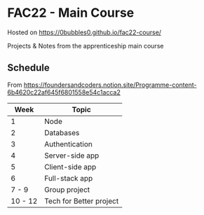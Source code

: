 # FAC22 - Main Course

Hosted on <https://0bubbles0.github.io/fac22-course/>

Projects &amp; Notes from the apprenticeship main course

## Schedule

From <https://foundersandcoders.notion.site/Programme-content-6b4620c22af645f6801558e54c1acca2>

| Week    | Topic                   |
| ------- | ----------------------- |
| 1       | Node                    |
| 2       | Databases               |
| 3       | Authentication          |
| 4       | Server-side app         |
| 5       | Client-side app         |
| 6       | Full-stack app          |
| 7 - 9   | Group project           |
| 10 - 12 | Tech for Better project |
